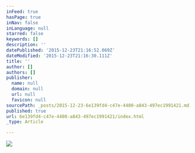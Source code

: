 ```yaml
---
inFeed: true
hasPage: true
inNav: false
inLanguage: null
starred: false
keywords: []
description: ''
datePublished: '2015-12-23T21:16:52.069Z'
dateModified: '2015-12-23T21:16:30.111Z'
title: ''
author: []
authors: []
publisher:
  name: null
  domain: null
  url: null
  favicon: null
sourcePath: _posts/2015-12-23-6e139fd4-c47e-4400-a843-497ec1991421.md
published: true
url: 6e139fd4-c47e-4400-a843-497ec1991421/index.html
_type: Article

---
```

![](https://the-grid-user-content.s3-us-west-2.amazonaws.com/f834aa9d-3295-47a4-b78d-9b754b2325af.PNG)